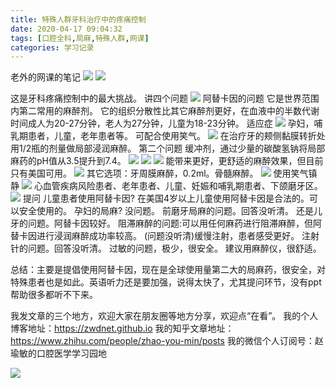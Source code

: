 ```yaml
---
title: 特殊人群牙科治疗中的疼痛控制
date: 2020-04-17 09:04:32
tags: [口腔全科,局麻,特殊人群,网课]
categories: 学习记录
---
```

老外的网课的笔记
![](https://zymblog-1258069789.cos.ap-chengdu.myqcloud.com/blog0212-jm/01.png)
![](https://zymblog-1258069789.cos.ap-chengdu.myqcloud.com/blog0212-jm/02.png)
 
这是牙科疼痛控制中的最大挑战。
讲四个问题
![](https://zymblog-1258069789.cos.ap-chengdu.myqcloud.com/blog0212-jm/03.png)
阿替卡因的问题
它是世界范围内第二常用的麻醉剂。
它的组织分散性比其它麻醉剂更好，在血液中的半数代谢时间成人为20-27分钟，老人为27分钟，儿童为18-23分钟。
适应症
![](https://zymblog-1258069789.cos.ap-chengdu.myqcloud.com/blog0212-jm/04.png)
孕妇，哺乳期患者，儿童，老年患者等。
可配合使用笑气。
![](https://zymblog-1258069789.cos.ap-chengdu.myqcloud.com/blog0212-jm/05.png)
在治疗牙的颊侧黏膜转折处用1/2瓶的剂量做局部浸润麻醉。
第二个问题
缓冲剂，通过少量的碳酸氢钠将局部麻药的pH值从3.5提升到7.4。
![](https://zymblog-1258069789.cos.ap-chengdu.myqcloud.com/blog0212-jm/06.png)
![](https://zymblog-1258069789.cos.ap-chengdu.myqcloud.com/blog0212-jm/07.png)
![](https://zymblog-1258069789.cos.ap-chengdu.myqcloud.com/blog0212-jm/08.png)
能带来更好，更舒适的麻醉效果，但目前只有美国可用。
![](https://zymblog-1258069789.cos.ap-chengdu.myqcloud.com/blog0212-jm/09.png)
其它选项：牙周膜麻醉，0.2ml。骨髓麻醉。
![](https://zymblog-1258069789.cos.ap-chengdu.myqcloud.com/blog0212-jm/10.png)
使用笑气镇静
![](https://zymblog-1258069789.cos.ap-chengdu.myqcloud.com/blog0212-jm/11.png)
心血管疾病风险患者、老年患者、儿童、妊娠和哺乳期患者、下颌磨牙区。
![](https://zymblog-1258069789.cos.ap-chengdu.myqcloud.com/blog0212-jm/12.png)
提问
儿童患者使用阿替卡因?
在美国4岁以上儿童使用阿替卡因是合法的。可以安全使用的。
孕妇的局麻?
没问题。
前磨牙局麻的问题。回答没听清。
还是儿牙的问题。阿替卡因较好。
阻滞麻醉的问题:可以用任何麻药进行阻滞麻醉，但阿替卡因进行浸润麻醉成功率较高。
(问题没听清)缓慢注射，患者感受更好。
注射针的问题。回答没听清。
过敏的问题，极少，很安全。
建议用麻醉仪，很舒适。


总结：主要是提倡使用阿替卡因，现在是全球使用量第二大的局麻药，很安全，对特殊患者也是如此。英语听力还是要加强，说得太快了，尤其提问环节，没有ppt帮助很多都听不下来。



我发文章的三个地方，欢迎大家在朋友圈等地方分享，欢迎点“在看”。
我的个人博客地址：https://zwdnet.github.io
我的知乎文章地址： https://www.zhihu.com/people/zhao-you-min/posts
我的微信个人订阅号：赵瑜敏的口腔医学学习园地


![](https://zymblog-1258069789.cos.ap-chengdu.myqcloud.com/other/wx.jpg)
